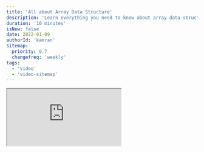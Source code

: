 ```yaml
---
title: 'All about Array Data Structure'
description: 'Learn everything you need to know about array data structure'
duration: '10 minutes'
isNew: false
date: 2022-01-09
authorId: 'kamran'
sitemap:
  priority: 0.7
  changefreq: 'weekly'
tags:
  - 'video'
  - 'video-sitemap'
---
```


<iframe class="w-full aspect-video mb-5" src="https://www.youtube.com/embed/QJNwK2uJyGs" title="Array Data Structure"></iframe>
